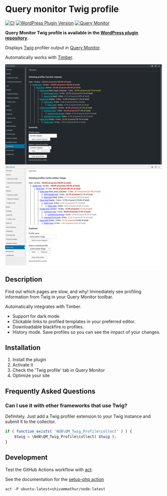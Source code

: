 # Query monitor Twig profile

[![CI](https://github.com/NielsdeBlaauw/query-monitor-twig-profile/workflows/Test/badge.svg)](https://github.com/NielsdeBlaauw/query-monitor-twig-profile/actions)
[![WordPress Plugin Version](https://img.shields.io/wordpress/plugin/v/query-monitor-twig-profile)](https://wordpress.org/plugins/query-monitor-twig-profile/)
[![Query Monitor](https://img.shields.io/badge/Query%20Monitor-add--on-31C653)](https://github.com/johnbillion/query-monitor)

**Query Monitor Twig profile is available in the [WordPress plugin repository](https://wordpress.org/plugins/query-monitor-twig-profile/)**.

Displays [Twig](https://twig.symfony.com/) profiler output in [Query Monitor](https://github.com/johnbillion/query-monitor).

Automatically works with [Timber](https://github.com/timber/timber).

![Screenshot showing the Twig Profile panel for Query Monitor](.wordpress-org/screenshot-1.png)
![Screenshot showing the Twig Profile panel for Query Monitor (dark mode)](.wordpress-org/screenshot-2.png)

## Description

Find out which pages are slow, and why! Immediately see profiling information from Twig in your Query Monitor toolbar.

Automatically integrates with Timber.

- Support for dark mode.
- Clickable links to profiled templates in your preferred editor.
- Downloadable blackfire.io profiles.
- History mode. Save profiles so you can see the impact of your changes.

## Installation

1. Install the plugin
2. Activate it
3. Check the 'Twig profile' tab in Query Monitor
4. Optimize your site

## Frequently Asked Questions

### Can I use it with other frameworks that use Twig?

Definitely. Just add a Twig profiler extension to your Twig instance and submit it to the collector.

```php
if ( function_exists( 'NdB\QM_Twig_Profile\collect' ) ) {
	$twig = \NdB\QM_Twig_Profile\collect( $twig );
}
```

## Development

Test the GitHub Actions workflow with [act](https://github.com/nektos/act):

See the documentation for the [setup-php action](https://github.com/marketplace/actions/setup-php-action#local-testing-setup)

```shell
act -P ubuntu-latest=shivammathur/node:latest
```
